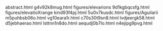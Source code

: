 abstract.html
g4v92k8mug.html
figures/elevarions
9d1kgbqcsfg.html
figures/elevatioXrange
kind93f4pj.html
5u0v7kusdc.html
figures/Aguilarii
m5puhbsb06o.html
vg10eara1r.html
c70s30t9sn8.html
lvdjeergk58.html
d5jebhaerao.html
lsttnn1n8do.html
aequdj0b7lo.html
n4ejipg9pvg.html